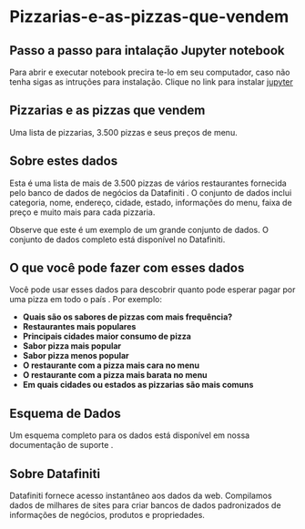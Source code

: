 # Pizzarias-e-as-pizzas-que-vendem

## **Passo a passo para intalação Jupyter notebook**
Para abrir e executar notebook precira te-lo em seu computador, caso não tenha sigas as intruções para instalação.
Clique no link para instalar <a href="https://jupyter.org/install">jupyter</a>

## **Pizzarias e as pizzas que vendem**
Uma lista de pizzarias, 3.500 pizzas e seus preços de menu.

## **Sobre estes dados**

Esta é uma lista de mais de 3.500 pizzas de vários restaurantes fornecida pelo banco de dados de negócios da Datafiniti . O conjunto de dados inclui categoria, nome, endereço, cidade, estado, informações do menu, faixa de preço e muito mais para cada pizzaria.

Observe que este é um exemplo de um grande conjunto de dados. O conjunto de dados completo está disponível no Datafiniti.

## **O que você pode fazer com esses dados**
Você pode usar esses dados para descobrir quanto pode esperar pagar por uma pizza em todo o país . Por exemplo:

- **Quais são os sabores de pizzas com mais frequência?**
- **Restaurantes mais populares**
- **Principais cidades maior consumo de pizza**
- **Sabor pizza mais popular** 
- **Sabor pizza menos popular**
- **O restaurante com a pizza mais cara no menu**
- **O restaurante com a pizza mais barata no menu**
- **Em quais cidades ou estados as pizzarias são mais comuns**

## **Esquema de Dados**

Um esquema completo para os dados está disponível em nossa documentação de suporte .

## **Sobre Datafiniti**

Datafiniti fornece acesso instantâneo aos dados da web. Compilamos dados de milhares de sites para criar bancos de dados padronizados de informações de negócios, produtos e propriedades.
